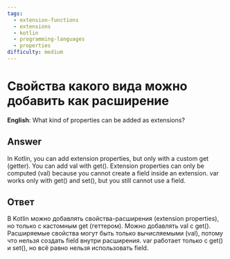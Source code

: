 ```yaml
---
tags:
  - extension-functions
  - extensions
  - kotlin
  - programming-languages
  - properties
difficulty: medium
---
```


# Свойства какого вида можно добавить как расширение

**English**: What kind of properties can be added as extensions?

## Answer

In Kotlin, you can add extension properties, but only with a custom get (getter). You can add val with get(). Extension properties can only be computed (val) because you cannot create a field inside an extension. var works only with get() and set(), but you still cannot use a field.

## Ответ

В Kotlin можно добавлять свойства-расширения (extension properties), но только с кастомным get (геттером). Можно добавлять val с get(). Расширяемые свойства могут быть только вычисляемыми (val), потому что нельзя создать field внутри расширения. var работает только с get() и set(), но всё равно нельзя использовать field.

